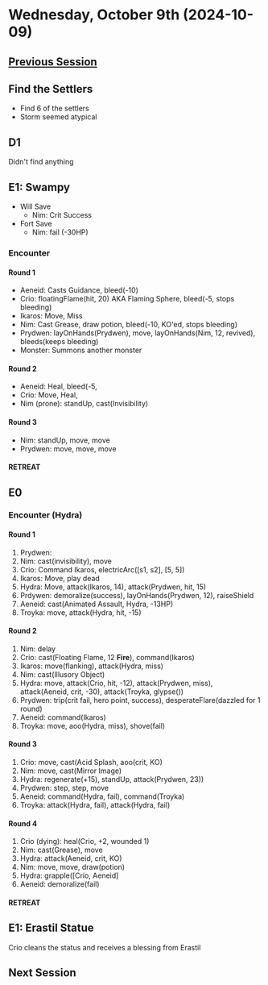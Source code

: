 # Wednesday, October 9th (2024-10-09)

## [Previous Session](./2024-10-02.md)

## Find the Settlers

- Find 6 of the settlers
- Storm seemed atypical

## D1

Didn't find anything

## E1: Swampy

- Will Save
  - Nim: Crit Success
- Fort Save
  - Nim: fail (-30HP)

### Encounter

#### Round 1

- Aeneid: Casts Guidance, bleed(-10)
- Crio: floatingFlame(hit, 20) AKA Flaming Sphere, bleed(-5, stops bleeding)
- Ikaros: Move, Miss
- Nim: Cast Grease, draw potion, bleed(-10, KO'ed, stops bleeding)
- Prydwen: layOnHands(Prydwen), move, layOnHands(Nim, 12, revived), bleeds(keeps bleeding)
- Monster: Summons another monster

#### Round 2

- Aeneid: Heal, bleed(-5,
- Crio: Move, Heal,
- Nim (prone): standUp, cast(Invisibility)

#### Round 3

- Nim: standUp, move, move
- Prydwen: move, move, move

#### RETREAT

## E0

### Encounter (Hydra)

#### Round 1

1. Prydwen:
1. Nim: cast(invisibility), move
1. Crio: Command Ikaros, electricArc([s1, s2], [5, 5])
1. Ikaros: Move, play dead
1. Hydra: Move, attack(Ikaros, 14), attack(Prydwen, hit, 15)
1. Prdywen: demoralize(success), layOnHands(Prydwen, 12), raiseShield
1. Aeneid: cast(Animated Assault, Hydra, -13HP)
1. Troyka: move, attack(Hydra, hit, -15)

#### Round 2

1. Nim: delay
1. Crio: cast(Floating Flame, 12 **Fire**), command(Ikaros)
1. Ikaros: move(flanking), attack(Hydra, miss)
1. Nim: cast(Illusory Object)
1. Hydra: move, attack(Crio, hit, -12), attack(Prydwen, miss), attack(Aeneid, crit, -30), attack(Troyka, glypse())
1. Prydwen: trip(crit fail, hero point, success), desperateFlare(dazzled for 1 round)
1. Aeneid: command(Ikaros)
1. Troyka: move, aoo(Hydra, miss), shove(fail)

#### Round 3

1. Crio: move, cast(Acid Splash, aoo(crit, KO)
1. Nim: move, cast(Mirror Image)
1. Hydra: regenerate(+15), standUp, attack(Prydwen, 23))
1. Prydwen: step, step, move
1. Aeneid: command(Hydra, fail), command(Troyka)
1. Troyka: attack(Hydra, fail), attack(Hydra, fail)

#### Round 4

1. Crio (dying): heal(Crio, +2, wounded 1)
1. Nim: cast(Grease), move
1. Hydra: attack(Aeneid, crit, KO)
1. Nim: move, move, draw(potion)
1. Hydra: grapple([Crio, Aeneid]
1. Aeneid: demoralize(fail)

#### RETREAT

## E1: Erastil Statue

Crio cleans the status and receives a blessing from Erastil

## Next Session
